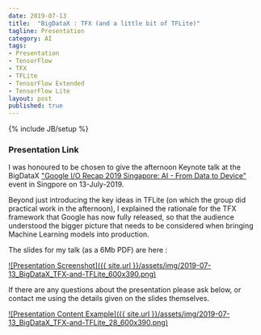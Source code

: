 ```yaml
---
date: 2019-07-13
title:  "BigDataX : TFX (and a little bit of TFLite)"
tagline: Presentation
category: AI
tags:
- Presentation
- TensorFlow
- TFX
- TFLite
- TensorFlow Extended
- TensorFlow Lite
layout: post
published: true
---
```

{% include JB/setup %}

### Presentation Link

I was honoured to be chosen to give the afternoon Keynote talk at 
the BigDataX ["Google I/O Recap 2019 Singapore: AI - From Data to Device"](https://www.meetup.com/BigDataX/events/262196916/) 
event in Singpore on 13-July-2019.

Beyond just introducing the key ideas in TFLite (on which the group did practical work in the afternoon),
I explained the rationale for the TFX framework that Google has now fully released, 
so that the audience understood the bigger picture that needs to be considered when bringing Machine Learning models into production.

The slides for my talk (as a 6Mb PDF) are here :

<a href="http://redcatlabs.com/downloads/2019-07-13_BigDataX_TFX-and-TFLite.pdf" target="_blank">
![Presentation Screenshot]({{ site.url }}/assets/img/2019-07-13_BigDataX_TFX-and-TFLite_600x390.png)
</a>

If there are any questions about the presentation please ask below, 
or contact me using the details given on the slides themselves.

<a href="http://redcatlabs.com/downloads/2019-07-13_BigDataX_TFX-and-TFLite.pdf" target="_blank">
![Presentation Content Example]({{ site.url }}/assets/img/2019-07-13_BigDataX_TFX-and-TFLite_28_600x390.png)
</a>

